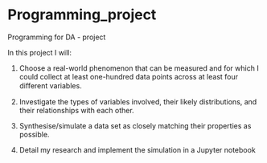 # Programming_project
Programming for DA - project


In this project I will:

1. Choose a real-world phenomenon that can be measured and for which I could collect at least one-hundred data points across at least four diﬀerent variables. 

2. Investigate the types of variables involved, their likely distributions, and their relationships with each other. 

3. Synthesise/simulate a data set as closely matching their properties as possible. 

4. Detail my research and implement the simulation in a Jupyter notebook 